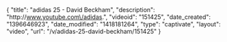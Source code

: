 {
    "title": "adidas 25 - David Beckham",
    "description": "http:\/\/www.youtube.com\/adidas.",
    "videoid": "151425",
    "date_created": "1396646923",
    "date_modified": "1418181264",
    "type": "captivate",
    "layout": "video",
    "url": "\/v\/adidas-25-david-beckham\/151425"
}